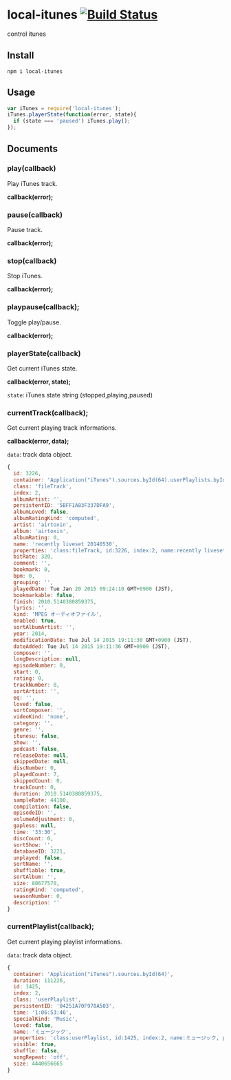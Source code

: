 # local-itunes [![Build Status](https://travis-ci.org/airtoxin/local-itunes.svg?branch=master)](https://travis-ci.org/airtoxin/local-itunes)

control itunes

## Install

`npm i local-itunes`

## Usage

```javascript
var iTunes = require('local-itunes');
iTunes.playerState(function(error, state){
  if (state === 'paused') iTunes.play();
});
```

## Documents

### play(callback)

Play iTunes track.

__callback(error);__

### pause(callback)

Pause track.

__callback(error);__

### stop(callback)

Stop iTunes.

__callback(error);__

### playpause(callback);

Toggle play/pause.

__callback(error);__

### playerState(callback)

Get current iTunes state.

__callback(error, state);__

`state`: iTunes state string (stopped,playing,paused)

### currentTrack(callback);

Get current playing track informations.

__callback(error, data);__

`data`: track data object.

```javascript
{ 
  id: 3226,
  container: 'Application("iTunes").sources.byId(64).userPlaylists.byId(1425)',
  class: 'fileTrack',
  index: 2,
  albumArtist: '',
  persistentID: '5BFF1A83F337DFA9',
  albumLoved: false,
  albumRatingKind: 'computed',
  artist: 'airtoxin',
  album: 'airtoxin',
  albumRating: 0,
  name: 'recently liveset 20140530',
  properties: 'class:fileTrack, id:3226, index:2, name:recently liveset 20140530, persistentID:5BFF1A83F337DFA9, databaseID:3221, dateAdded:Tue Jul 14 2015 19:11:36 GMT+0900 (JST), time:33:30, duration:2010.5140380859375, artist:airtoxin, albumArtist:, composer:, album:airtoxin, genre:, bitRate:320, sampleRate:44100, trackCount:0, trackNumber:0, discCount:0, discNumber:0, size:80677570, volumeAdjustment:0, year:2014, comment:, eq:, kind:MPEG オーディオファイル, videoKind:none, modificationDate:Tue Jul 14 2015 19:11:30 GMT+0900 (JST), enabled:true, start:0, finish:2010.5140380859375, playedCount:7, playedDate:Tue Jan 20 2015 09:24:10 GMT+0900 (JST), skippedCount:0, skippedDate:null, compilation:false, gapless:null, rating:0, bpm:0, grouping:, podcast:false, itunesu:false, bookmarkable:false, bookmark:0, shufflable:true, lyrics:, category:, description:, longDescription:null, show:, seasonNumber:0, episodeID:, episodeNumber:0, unplayed:false, sortName:, sortAlbum:, sortArtist:, sortComposer:, sortAlbumArtist:, sortShow:, releaseDate:null, loved:false, albumLoved:false',
  bitRate: 320,
  comment: '',
  bookmark: 0,
  bpm: 0,
  grouping: '',
  playedDate: Tue Jan 20 2015 09:24:10 GMT+0900 (JST),
  bookmarkable: false,
  finish: 2010.5140380859375,
  lyrics: '',
  kind: 'MPEG オーディオファイル',
  enabled: true,
  sortAlbumArtist: '',
  year: 2014,
  modificationDate: Tue Jul 14 2015 19:11:30 GMT+0900 (JST),
  dateAdded: Tue Jul 14 2015 19:11:36 GMT+0900 (JST),
  composer: '',
  longDescription: null,
  episodeNumber: 0,
  start: 0,
  rating: 0,
  trackNumber: 0,
  sortArtist: '',
  eq: '',
  loved: false,
  sortComposer: '',
  videoKind: 'none',
  category: '',
  genre: '',
  itunesu: false,
  show: '',
  podcast: false,
  releaseDate: null,
  skippedDate: null,
  discNumber: 0,
  playedCount: 7,
  skippedCount: 0,
  trackCount: 0,
  duration: 2010.5140380859375,
  sampleRate: 44100,
  compilation: false,
  episodeID: '',
  volumeAdjustment: 0,
  gapless: null,
  time: '33:30',
  discCount: 0,
  sortShow: '',
  databaseID: 3221,
  unplayed: false,
  sortName: '',
  shufflable: true,
  sortAlbum: '',
  size: 80677570,
  ratingKind: 'computed',
  seasonNumber: 0,
  description: '' 
}
```

### currentPlaylist(callback);

Get current playing playlist informations.

`data`: track data object.

```javascript
{ 
  container: 'Application("iTunes").sources.byId(64)',
  duration: 111226,
  id: 1425,
  index: 2,
  class: 'userPlaylist',
  persistentID: '04251A70F978A503',
  time: '1:06:53:46',
  specialKind: 'Music',
  loved: false,
  name: 'ミュージック',
  properties: 'class:userPlaylist, id:1425, index:2, name:ミュージック, persistentID:04251A70F978A503, duration:111226, size:4440656665, time:1:06:53:46, visible:true, shuffle:false, songRepeat:off, specialKind:Music, loved:false',
  visible: true,
  shuffle: false,
  songRepeat: 'off',
  size: 4440656665 
}
```
